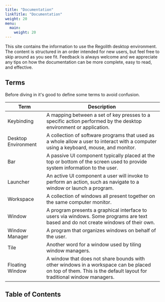 ```yaml
---
title: "Documentation"
linkTitle: "Documentation"
weight: 20
menu:
  main:
    weight: 20
---
```


This site contains the information to use the Regolith desktop environment. The content is structured in an order intended for new users, but feel free to skip around as you see fit. Feedback is always welcome and we appreciate any tips on how the documentation can be more complete, easy to read, and effective.

## Terms

Before diving in it's good to define some terms to avoid confusion.

| Term                | Description                                                                                                                                                     |
| ------------------- | --------------------------------------------------------------------------------------------------------------------------------------------------------------- |
| Keybinding          | A mapping between a set of key presses to a specific action performed by the desktop environment or application.                                                |
| Desktop Environment | A collection of software programs that used as a whole allow a user to interact with a computer using a keyboard, mouse, and monitor.                           |
| Bar                 | A passive UI component typically placed at the top or bottom of the screen used to provide system information to the user.                                      |
| Launcher            | An active UI component a user will invoke to perform an action, such as navigate to a window or launch a program.                                               |
| Workspace           | A collection of windows all present together on the same computer monitor.                                                                                      |
| Window              | A program presents a graphical interface to users via windows. Some programs are text based and do not create windows of their own.                             |
| Window Manager      | A program that organizes windows on behalf of the user.                                                                                                         |
| Tile                | Another word for a window used by tiling window managers.                                                                                                       |
| Floating Window     | A window that does not share bounds with other windows in a workspace can be placed on top of them. This is the default layout for traditional window managers. |

## Table of Contents
